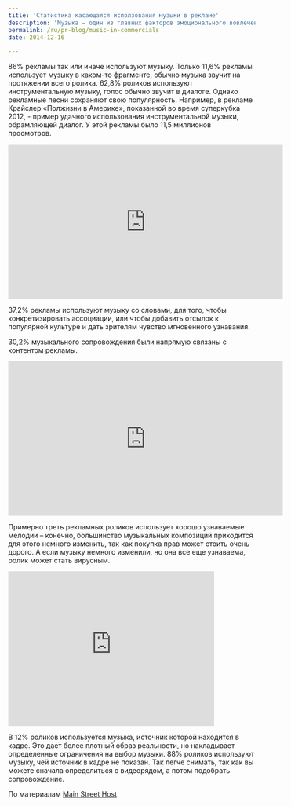 ```yaml
---
title: 'Статистика касающаяся исползования музыки в рекламе'
description: 'Музыка – один из главных факторов эмоционального вовлечения аудитории в рекламное сообщение. Она создает фон, на котором разворачиваются события визуального ряда и звучат реплики.'
permalink: /ru/pr-blog/music-in-commercials
date: 2014-12-16

---
```


86% рекламы так или иначе используют музыку. Только 11,6% рекламы использует музыку в каком-то фрагменте, обычно музыка звучит на протяжении всего ролика. 62,8% роликов используют инструментальную музыку, голос обычно звучит в диалоге. Однако рекламные песни сохраняют свою популярность. Например, в рекламе Крайслер «Полжизни в Америке», показанной во время суперкубка 2012, - пример удачного использования инструментальной музыки, обрамляющей диалог. У этой рекламы было 11,5 миллионов просмотров.

<iframe width="560" height="315" src="https://www.youtube.com/embed/FIVjCghMo2E" frameborder="0" allowfullscreen></iframe>

37,2% рекламы используют музыку со словами, для того, чтобы  конкретизировать ассоциации, или чтобы добавить отсылок к популярной культуре и дать зрителям чувство мгновенного узнавания.

30,2% музыкального сопровождения были напрямую связаны с контентом рекламы.

<iframe width="560" height="315" src="https://www.youtube.com/embed/XFsZ6BO4LU0" frameborder="0" allowfullscreen></iframe>

Примерно  треть рекламных роликов использует хорошо узнаваемые мелодии – конечно, большинство музыкальных композиций приходится для этого немного изменить, так как покупка прав может стоить очень дорого. А если музыку немного изменили, но она все еще узнаваема, ролик может стать вирусным.

<iframe width="420" height="315" src="https://www.youtube.com/embed/_MuYLiFClb0" frameborder="0" allowfullscreen></iframe>

В 12% роликов используется музыка, источник которой находится в кадре. Это дает более плотный образ реальности, но накладывает определенные ограничения на выбор музыки. 88% роликов используют музыку, чей источник в кадре не показан. Так легче снимать, так как вы можете сначала определиться с видеорядом, а потом подобрать сопровождение.

По материалам <a href="http://blog.mainstreethost.com/what-role-does-music-play-in-the-most-viral-commercials#.VIlCRCusWfh">Main Street Host</a>

